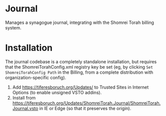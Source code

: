 # Journal
Manages a synagogue journal, integrating with the Shomrei Torah billing system.

# Installation

The journal codebase is a completely standalone installation, but requires that the ShomreiTorahConfig.xml registry key be set (eg, by clicking `Set ShomreiTorahConfig Path` in the Billing, from a complete distribution with organization-specific config).

 1. Add https://tiferesboruch.org/Updates/ to Trusted Sites in Internet Options (to enable unsigned VSTO addins).
 2. Install from https://tiferesboruch.org/Updates/ShomreiTorah.Journal/ShomreiTorah.Journal.vsto in IE or Edge (so that it preserves the origin).
